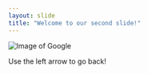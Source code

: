 ```yaml
---
layout: slide
title: "Welcome to our second slide!"
---
```

![Image of Google](https://www.allround-pc.com/wp-content/uploads/2020/05/Google-Logo-1112x625.jpg)

Use the left arrow to go back!
